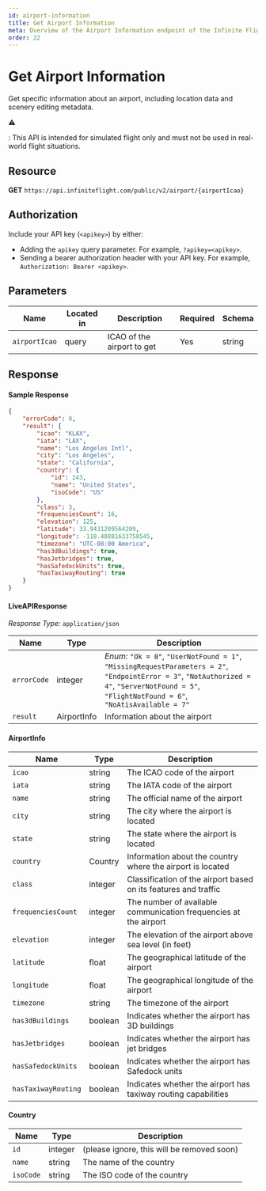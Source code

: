 ```yaml
---
id: airport-information
title: Get Airport Information
meta: Overview of the Airport Information endpoint of the Infinite Flight Live API
order: 22
---
```


# Get Airport Information

Get specific information about an airport, including location data and scenery editing metadata.

⚠️

: This API is intended for simulated flight only and must not be used in real-world flight situations.

## Resource

**GET** `https://api.infiniteflight.com/public/v2/airport/{airportIcao}`

## Authorization

Include your API key (`<apikey>`) by either:

- Adding the `apikey` query parameter. For example, `?apikey=<apikey>`.
- Sending a bearer authorization header with your API key. For example, `Authorization: Bearer <apikey>`.

## Parameters

| Name          | Located in | Description                               | Required | Schema        |
| ------------- | ---------- | ----------------------------------------- | -------- | ------------- |
| `airportIcao` | query      | ICAO of the airport to get                | Yes      | string        |

## Response

#### Sample Response

```json
{
    "errorCode": 0,
    "result": {
        "icao": "KLAX",
        "iata": "LAX",
        "name": "Los Angeles Intl",
        "city": "Los Angeles",
        "state": "California",
        "country": {
            "id": 243,
            "name": "United States",
            "isoCode": "US"
        },
        "class": 3,
        "frequenciesCount": 16,
        "elevation": 125,
        "latitude": 33.9431209564209,
        "longitude": -118.40881633758545,
        "timezone": "UTC-08:00 America",
        "has3dBuildings": true,
        "hasJetbridges": true,
        "hasSafedockUnits": true,
        "hasTaxiwayRouting": true
    }
}
```

#### LiveAPIResponse

*Response Type:* `application/json`

| Name        | Type          | Description                                                  |
| ----------- | ------------- | ------------------------------------------------------------ |
| `errorCode` | integer       | _Enum:_ `"Ok = 0"`, `"UserNotFound = 1"`, `"MissingRequestParameters = 2"`, `"EndpointError = 3"`, `"NotAuthorized = 4"`, `"ServerNotFound = 5"`, `"FlightNotFound = 6"`, `"NoAtisAvailable = 7"` |
| `result`    | AirportInfo | Information about the airport                               |

#### AirportInfo

| Name                | Type    | Description                                                  |
| ------------------- | ------- | ------------------------------------------------------------ |
| `icao`              | string  | The ICAO code of the airport                                 |
| `iata`              | string  | The IATA code of the airport                                 |
| `name`              | string  | The official name of the airport                             |
| `city`              | string  | The city where the airport is located                        |
| `state`             | string  | The state where the airport is located                       |
| `country`           | Country | Information about the country where the airport is located  |
| `class`             | integer | Classification of the airport based on its features and traffic |
| `frequenciesCount`  | integer | The number of available communication frequencies at the airport |
| `elevation`         | integer | The elevation of the airport above sea level (in feet)       |
| `latitude`          | float   | The geographical latitude of the airport                     |
| `longitude`         | float   | The geographical longitude of the airport                    |
| `timezone`          | string  | The timezone of the airport                                  |
| `has3dBuildings`    | boolean | Indicates whether the airport has 3D buildings               |
| `hasJetbridges`     | boolean | Indicates whether the airport has jet bridges                |
| `hasSafedockUnits`  | boolean | Indicates whether the airport has Safedock units             |
| `hasTaxiwayRouting` | boolean | Indicates whether the airport has taxiway routing capabilities |

#### Country

| Name       | Type   | Description                                |
| ---------- | ------ | ------------------------------------------ |
| `id`       | integer| (please ignore, this will be removed soon)     |
| `name`     | string | The name of the country                    |
| `isoCode`  | string | The ISO code of the country                |
